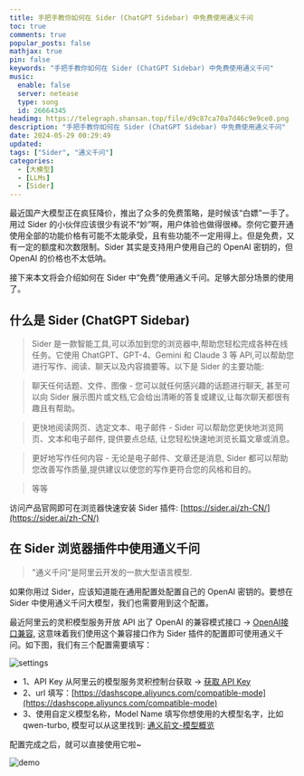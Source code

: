 ```yaml
---
title: 手把手教你如何在 Sider (ChatGPT Sidebar) 中免费使用通义千问 
toc: true
comments: true
popular_posts: false
mathjax: true
pin: false
keywords: "手把手教你如何在 Sider (ChatGPT Sidebar) 中免费使用通义千问"
music:
  enable: false
  server: netease
  type: song
  id: 26664345
headimg: https://telegraph.shansan.top/file/d9c87ca70a7d46c9e9ce0.png
description: "手把手教你如何在 Sider (ChatGPT Sidebar) 中免费使用通义千问"
date: 2024-05-29 00:29:49
updated:
tags: ["Sider", "通义千问"]
categories:
  - [大模型]
  - [LLMs]
  - [Sider]
---
```


最近国产大模型正在疯狂降价，推出了众多的免费策略，是时候该“白嫖”一手了。用过 Sider 的小伙伴应该很少有说不“妙”啊，用户体验也做得很棒。奈何它要开通使用全部的功能价格有可能不太能承受，且有些功能不一定用得上。但是免费，又有一定的额度和次数限制。Sider 其实是支持用户使用自己的 OpenAI 密钥的，但 OpenAI 的价格也不太低呐。

接下来本文将会介绍如何在 Sider 中“免费”使用通义千问。足够大部分场景的使用了。

## 什么是 Sider (ChatGPT Sidebar)

>Sider 是一款智能工具,可以添加到您的浏览器中,帮助您轻松完成各种在线任务。它使用 ChatGPT、GPT-4、Gemini 和 Claude 3 等 API,可以帮助您进行写作、阅读、聊天以及内容摘要等。以下是 Sider 的主要功能:

> 聊天任何话题、文件、图像 - 您可以就任何感兴趣的话题进行聊天, 甚至可以向 Sider 展示图片或文档,它会给出清晰的答复或建议,让每次聊天都很有趣且有帮助。

> 更快地阅读网页、选定文本、电子邮件 - Sider 可以帮助您更快地浏览网页、文本和电子邮件, 提供要点总结, 让您轻松快速地浏览长篇文章或消息。

> 更好地写作任何内容 - 无论是电子邮件、文章还是消息, Sider 都可以帮助您改善写作质量,提供建议以使您的写作更符合您的风格和目的。

> 等等

访问产品官网即可在浏览器快速安装 Sider 插件: [https://sider.ai/zh-CN/](https://sider.ai/zh-CN/)


## 在 Sider 浏览器插件中使用通义千问

> "通义千问"是阿里云开发的一款大型语言模型.

如果你用过 Sider，应该知道能在通用配置处配置自己的 OpenAI 密钥的。要想在 Sider 中使用通义千问大模型，我们也需要用到这个配置。

最近阿里云的灵积模型服务开放 API 出了 OpenAI 的兼容模式接口 -> [OpenAI接口兼容](https://help.aliyun.com/zh/dashscope/developer-reference/compatibility-of-openai-with-dashscope/?spm=a2c4g.11186623.0.0.5ded5b78He8YAy), 这意味着我们使用这个兼容接口作为 Sider 插件的配置即可使用通义千问。如下图，我们有三个配置需要填写：

![settings](https://telegraph.shansan.top/file/347edb0faac6d22aec6b4.png)

- 1、API Key 从阿里云的模型服务灵积控制台获取 -> [获取 API Key](https://help.aliyun.com/zh/dashscope/opening-service?spm=a2c4g.11186623.0.0.4262fa70VPao9L)
- 2、url 填写：[https://dashscope.aliyuncs.com/compatible-mode](https://dashscope.aliyuncs.com/compatible-mode)
- 3、使用自定义模型名称，Model Name 填写你想使用的大模型名字，比如 qwen-turbo, 模型可以从这里找到: [通义前文-模型概览](https://help.aliyun.com/zh/dashscope/developer-reference/model-introduction?spm=a2c4g.11186623.0.0.2167140baXMR9G)

配置完成之后，就可以直接使用它啦~

![demo](https://telegraph.shansan.top/file/d5e6ebefdc52698262021.png)
